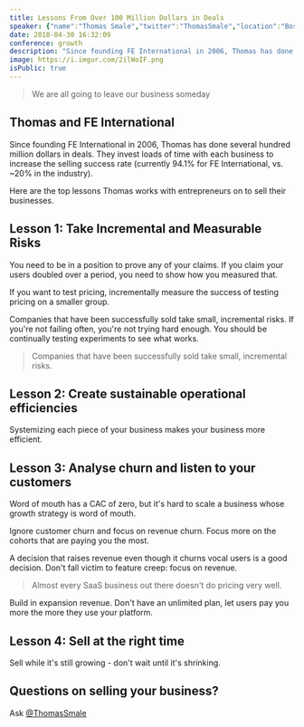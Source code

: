 ```yaml
---
title: Lessons From Over 100 Million Dollars in Deals
speaker: {"name":"Thomas Smale","twitter":"ThomasSmale","location":"Boston and London","description":"Founder of FE International. We help sell online businesses. Speaker. Columnist at https://t.co/AZs6NVl3tI","verified":false,"image":"https://pbs.twimg.com/profile_images/560388726820323328/y6DXcyiD.jpeg","website":"http://feinternational.com"}
date: 2018-04-30 16:32:09
conference: growth
description: "Since founding FE International in 2006, Thomas has done several hundred million dollars in deals. They invest loads of time with each business to increase the selling success rate. Here's how."
image: https://i.imgur.com/2ilWoIF.png
isPublic: true
---
```


> We are all going to leave our business someday

## Thomas and FE International

Since founding FE International in 2006, Thomas has done several hundred million dollars in deals. They invest loads of time with each business to increase the selling success rate (currently 94.1% for FE International, vs. ~20% in the industry).

Here are the top lessons Thomas works with entrepreneurs on to sell their businesses.

## Lesson 1: Take Incremental and Measurable Risks

You need to be in a position to prove any of your claims. If you claim your users doubled over a period, you need to show how you measured that.

If you want to test pricing, incrementally measure the success of testing pricing on a smaller group.

Companies that have been successfully sold take small, incremental risks. If you're not failing often, you're not trying hard enough. You should be continually testing experiments to see what works.

> Companies that have been successfully sold take small, incremental risks.

## Lesson 2: Create sustainable operational efficiencies

Systemizing each piece of your business makes your business more efficient.

## Lesson 3: Analyse churn and listen to your customers

Word of mouth has a CAC of zero, but it's hard to scale a business whose growth strategy is word of mouth.

Ignore customer churn and focus on revenue churn. Focus more on the cohorts that are paying you the most.

A decision that raises revenue even though it churns vocal users is a good decision. Don't fall victim to feature creep: focus on revenue.

> Almost every SaaS business out there doesn't do pricing very well.

Build in expansion revenue. Don't have an unlimited plan, let users pay you more the more they use your platform.

## Lesson 4: Sell at the right time

Sell while it's still growing - don't wait until it's shrinking.

## Questions on selling your business?

Ask [@ThomasSmale](https://twitter.com/ThomasSmale)
